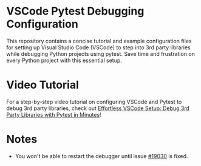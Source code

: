 # VSCode Pytest Debugging Configuration

This repository contains a concise tutorial and example configuration files for setting up Visual Studio Code (VSCode) to step into 3rd party libraries while debugging Python projects using pytest. Save time and frustration on every Python project with this essential setup.

# Video Tutorial
For a step-by-step video tutorial on configuring VSCode and Pytest to debug 3rd party libraries, check out [Effortless VSCode Setup: Debug 3rd Party Libraries with Pytest in Minutes](https://youtu.be/ijbprLsSvo0)!

# Notes
* You won't be able to restart the debugger until issue [#19030][bug] is fixed.

[bug]: https://github.com/microsoft/vscode-python/issues/19030